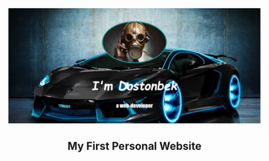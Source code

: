 <div align="center">
  <a href="https://roostamovic.github.io/simplesite">
    <img src="simplesite.png" alt="Logo">
  </a>
  <br>
  <h2><b>My First Personal Website</b></h2>
</div>
